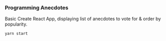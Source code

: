 ### Programming Anecdotes

Basic Create React App, displaying list of anecdotes to vote for & order by popularity.

`yarn start`
